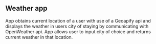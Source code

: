 ## Weather app

App obtains current location of a user with use of a Geoapify api and displays the weather in users city of staying by communicating with OpenWeather api.
App allows user to input city of choice and returns current weather in that location.
